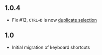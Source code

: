 ## 1.0.4
- Fix #12, `CTRL+D` is now [duplicate selection](https://code.visualstudio.com/updates/v1_40#_duplicate-selection)

## 1.0
- Initial migration of keyboard shortcuts
